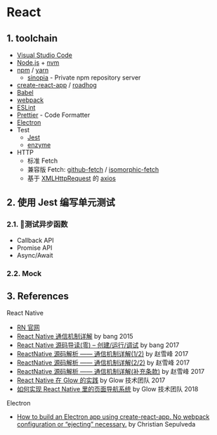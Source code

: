 # React

## 1. toolchain
- [Visual Studio Code](https://code.visualstudio.com)
- [Node.js](https://nodejs.org/en/) + [nvm](https://github.com/creationix/nvm)
- [npm](https://www.npmjs.com) / [yarn](https://yarnpkg.com/zh-Hans/)
    - [sinopia](https://github.com/rlidwka/sinopia) - Private npm repository server
- [create-react-app](https://github.com/facebookincubator/create-react-app) / [roadhog](https://github.com/sorrycc/roadhog)
- [Babel](https://babeljs.io)
- [webpack](https://webpack.js.org)
- [ESLint](https://eslint.org)
- [Prettier](https://prettier.io) - Code Formatter
- [Electron](https://electronjs.org)
- Test
    - [Jest](http://facebook.github.io/jest/)
    - [enzyme](http://airbnb.io/enzyme/)
- HTTP
    - 标准 Fetch
    - 兼容版 Fetch: [github-fetch](https://github.com/github/fetch) / [isomorphic-fetch](https://github.com/matthew-andrews/isomorphic-fetch)
    - 基于 [XMLHttpRequest](https://developer.mozilla.org/en-US/docs/Web/API/XMLHttpRequest) 的 [axios](https://github.com/axios/axios)

## 2. 使用 Jest 编写单元测试

### 2.1. 测试异步函数
- Callback API
- Promise API
- Async/Await

### 2.2. Mock

## 3. References

React Native
- [RN 官网](http://facebook.github.io/react-native/)
- [React Native 通信机制详解](http://blog.cnbang.net/tech/2698/) by bang 2015
- [React Native 源码导读(零) – 创建/运行/调试](http://blog.cnbang.net/tech/3461/) by bang 2017
- [ReactNative 源码解析 —— 通信机制详解(1/2)](http://zxfcumtcs.github.io/2017/10/08/ReactNativeCommunicationMechanism/) by 赵雪峰 2017
- [ReactNative 源码解析 —— 通信机制详解(2/2)](http://zxfcumtcs.github.io/2017/10/12/ReactNativeCommunicationMechanism2/) by 赵雪峰 2017
- [ReactNative 源码解析 —— 通信机制详解(补充条款)](http://zxfcumtcs.github.io/2017/11/22/RNCommunicationMechanism-AdditionalTerms/) by 赵雪峰 2017
- [React Native 在 Glow 的实践](http://tech.glowing.com/cn/react-native-at-glow/) by Glow 技术团队 2017
- [如何实现 React Native 里的页面导航系统](http://tech.glowing.com/cn/all-about-routing-and-navigation-in-react-native/) by Glow 技术团队 2018

Electron
- [How to build an Electron app using create-react-app. No webpack configuration or “ejecting” necessary.](https://medium.freecodecamp.org/building-an-electron-application-with-create-react-app-97945861647c) by Christian Sepulveda